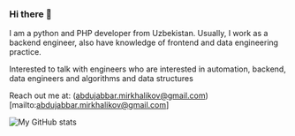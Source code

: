 ### Hi there 👋


<!--**Abdujabbar/Abdujabbar** is a ✨ _special_ ✨ repository because its `README.md` (this file) appears on your GitHub profile.-->

<!--Here are some ideas to get you started:-->

I am a python and PHP developer from Uzbekistan. Usually, I work as a backend engineer, also have knowledge of frontend and data engineering practice.

Interested to talk with engineers who are interested in automation, backend, data engineers and algorithms and data structures

Reach out me at: (abdujabbar.mirkhalikov@gmail.com)[mailto:abdujabbar.mirkhalikov@gmail.com]


![My GitHub stats](https://github-readme-stats.vercel.app/api?username=Abdujabbar)
